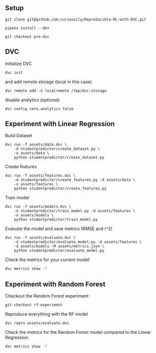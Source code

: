 ## Setup

```
git clone git@github.com:curiousily/Reproducible-ML-with-DVC.git
```

```
pipenv install --dev
```

```
git checkout pre-dvc
```

## DVC

Initialize DVC

```
dvc init
```

and add remote storage (local in this case)

```
dvc remote add -d localremote /tmp/dvc-storage
```

disable analytics (optional)

```
dvc config core.analytics false
```

## Experiment with Linear Regression

Build Dataset

```
dvc run -f assets/data.dvc \
    -d studentpredictor/create_dataset.py \
    -o assets/data \
    python studentpredictor/create_dataset.py
```

Create features

```
dvc run -f assets/features.dvc \
    -d studentpredictor/create_features.py -d assets/data \
    -o assets/features \
    python studentpredictor/create_features.py
```

Train model

```
dvc run -f assets/models.dvc \
    -d studentpredictor/train_model.py -d assets/features \
    -o assets/models \
    python studentpredictor/train_model.py
```

Evaluate the model and save metrics (RMSE and r^2)

```
dvc run -f assets/evaluate.dvc \
    -d studentpredictor/evaluate_model.py -d assets/features \
    -d assets/models -M assets/metrics.json \
    python studentpredictor/evaluate_model.py
```

Check the metrics for your current model:

```sh
dvc metrics show -T
```

## Experiment with Random Forest

Checkout the Random Forest experiment:

```
git checkout rf-experiment
```

Reproduce everything with the RF model

```
dvc repro assets/evaluate.dvc
```

Check the metrics for the Random Forest model compared to the Linear Regression:

```sh
dvc metrics show -T
```
